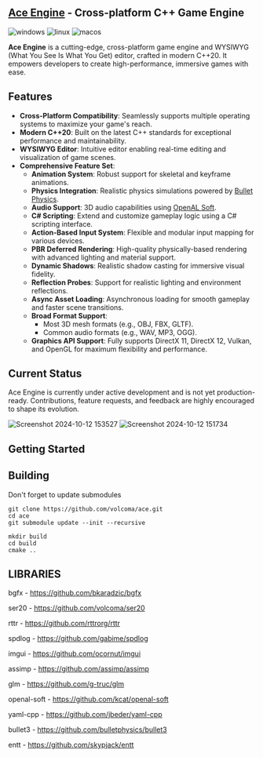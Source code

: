 ## [Ace Engine](https://github.com/volcoma/ace) - Cross-platform C++ Game Engine

![windows](https://github.com/volcoma/ace/actions/workflows/windows.yml/badge.svg)
![linux](https://github.com/volcoma/ace/actions/workflows/linux.yml/badge.svg)
![macos](https://github.com/volcoma/ace/actions/workflows/macos.yml/badge.svg)

**Ace Engine** is a cutting-edge, cross-platform game engine and WYSIWYG (What You See Is What You Get) editor, crafted in modern C++20. It empowers developers to create high-performance, immersive games with ease.

## Features

- **Cross-Platform Compatibility**: Seamlessly supports multiple operating systems to maximize your game's reach.
- **Modern C++20**: Built on the latest C++ standards for exceptional performance and maintainability.
- **WYSIWYG Editor**: Intuitive editor enabling real-time editing and visualization of game scenes.
- **Comprehensive Feature Set**:
  - **Animation System**: Robust support for skeletal and keyframe animations.
  - **Physics Integration**: Realistic physics simulations powered by [Bullet Physics](https://github.com/bulletphysics/bullet3).
  - **Audio Support**: 3D audio capabilities using [OpenAL Soft](https://github.com/kcat/openal-soft).
  - **C# Scripting**: Extend and customize gameplay logic using a C# scripting interface.
  - **Action-Based Input System**: Flexible and modular input mapping for various devices.
  - **PBR Deferred Rendering**: High-quality physically-based rendering with advanced lighting and material support.
  - **Dynamic Shadows**: Realistic shadow casting for immersive visual fidelity.
  - **Reflection Probes**: Support for realistic lighting and environment reflections.
  - **Async Asset Loading**: Asynchronous loading for smooth gameplay and faster scene transitions.
  - **Broad Format Support**:
    - Most 3D mesh formats (e.g., OBJ, FBX, GLTF).
    - Common audio formats (e.g., WAV, MP3, OGG).
  - **Graphics API Support**: Fully supports DirectX 11, DirectX 12, Vulkan, and OpenGL for maximum flexibility and performance.


## Current Status

Ace Engine is currently under active development and is not yet production-ready. Contributions, feature requests, and feedback are highly encouraged to shape its evolution.

![Screenshot 2024-10-12 153527](https://github.com/user-attachments/assets/dacb054b-13c8-49e8-a757-dd43bdd8401a)
![Screenshot 2024-10-12 151734](https://github.com/user-attachments/assets/7eed707b-35fb-41f8-8831-4a235bd9934f)


## Getting Started

## Building
Don't forget to update submodules
```
git clone https://github.com/volcoma/ace.git
cd ace
git submodule update --init --recursive

mkdir build
cd build
cmake ..

```
## LIBRARIES
bgfx - https://github.com/bkaradzic/bgfx

ser20 - https://github.com/volcoma/ser20

rttr - https://github.com/rttrorg/rttr

spdlog - https://github.com/gabime/spdlog

imgui - https://github.com/ocornut/imgui

assimp - https://github.com/assimp/assimp

glm - https://github.com/g-truc/glm

openal-soft - https://github.com/kcat/openal-soft

yaml-cpp - https://github.com/jbeder/yaml-cpp

bullet3 - https://github.com/bulletphysics/bullet3

entt - https://github.com/skypjack/entt
